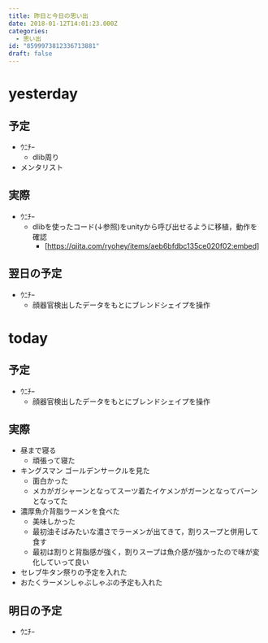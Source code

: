 ```yaml
---
title: 昨日と今日の思い出
date: 2018-01-12T14:01:23.000Z
categories:
  - 思い出
id: "8599973812336713881"
draft: false
---
```

# yesterday
## 予定
- ｳﾆﾁｰ
  - dlib周り
- メンタリスト

## 実際
- ｳﾆﾁｰ
  - dlibを使ったコード(↓参照)をunityから呼び出せるように移植，動作を確認
    - [https://qiita.com/ryohey/items/aeb6bfdbc135ce020f02:embed]

## 翌日の予定
- ｳﾆﾁｰ
  - 顔器官検出したデータをもとにブレンドシェイプを操作

# today
## 予定
- ｳﾆﾁｰ
  - 顔器官検出したデータをもとにブレンドシェイプを操作

## 実際
- 昼まで寝る
  - 頑張って寝た
- キングスマン ゴールデンサークルを見た
  - 面白かった
  - メカがガシャーンとなってスーツ着たイケメンがガーンとなってバーンとなってた
- 濃厚魚介背脂ラーメンを食べた
  - 美味しかった
  - 最初油そばみたいな濃さでラーメンが出てきて，割りスープと併用して食す
  - 最初は割りと背脂感が強く，割りスープは魚介感が強かったので味が変化していって良い
- セレブ牛タン祭りの予定を入れた
- おたくラーメンしゃぶしゃぶの予定も入れた

## 明日の予定
- ｳﾆﾁｰ
